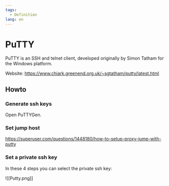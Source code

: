 ```yaml
---
tags:
  - Definition
lang: en
---
```

# PuTTY

PuTTY is an SSH and telnet client, developed originally by Simon Tatham for the Windows platform.

Website: <https://www.chiark.greenend.org.uk/~sgtatham/putty/latest.html>

## Howto

### Generate  ssh keys

Open PuTTYGen.

### Set jump host

<https://superuser.com/questions/1448180/how-to-setup-proxy-jump-with-putty>

### Set a private ssh key

In these 4 steps you can select the private ssh key:

![[Putty.png]]